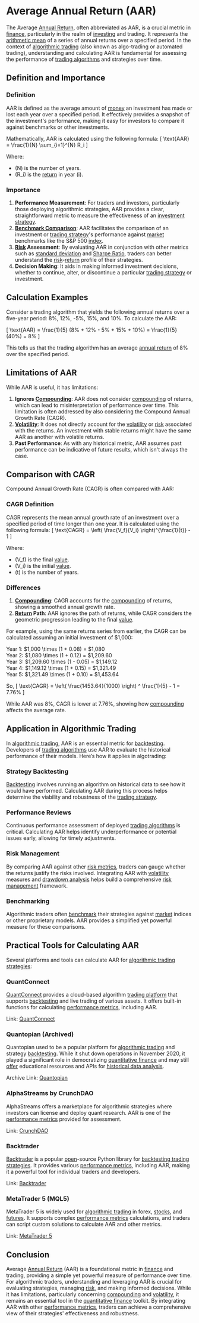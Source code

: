 # Average Annual Return (AAR)

The Average [Annual Return](../a/annual_return.md), often abbreviated as AAR, is a crucial metric in [finance](../f/finance.md), particularly in the realm of [investing](../i/investing.md) and trading. It represents the [arithmetic mean](../a/arithmetic_mean.md) of a series of annual returns over a specified period. In the context of [algorithmic trading](../a/accountability.md) (also known as algo-trading or automated trading), understanding and calculating AAR is fundamental for assessing the performance of [trading algorithms](../t/trading_algorithms.md) and strategies over time.

## Definition and Importance

### Definition

AAR is defined as the average amount of [money](../m/money.md) an investment has made or lost each year over a specified period. It effectively provides a snapshot of the investment's performance, making it easy for investors to compare it against benchmarks or other investments.

Mathematically, AAR is calculated using the following formula:
\[ \text{AAR} = \frac{1}{N} \sum_{i=1}^{N} R_i \]

Where:
- \(N\) is the number of years.
- \(R_i\) is the [return](../r/return.md) in year \(i\).

### Importance

1. **Performance Measurement**: For traders and investors, particularly those deploying algorithmic strategies, AAR provides a clear, straightforward metric to measure the effectiveness of an [investment strategy](../i/investment_strategy.md).
2. **[Benchmark Comparison](../b/benchmark_comparison.md)**: AAR facilitates the comparison of an investment or [trading strategy](../t/trading_strategy.md)'s performance against [market](../m/market.md) benchmarks like the S&P 500 [index](../i/index.md). 
3. **[Risk](../r/risk.md) Assessment**: By evaluating AAR in conjunction with other metrics such as [standard deviation](../s/standard_deviation.md) and [Sharpe Ratio](../s/sharpe_ratio.md), traders can better understand the [risk](../r/risk.md)-[return](../r/return.md) profile of their strategies.
4. **Decision Making**: It aids in making informed investment decisions, whether to continue, alter, or discontinue a particular [trading strategy](../t/trading_strategy.md) or investment.

## Calculation Examples

Consider a trading algorithm that yields the following annual returns over a five-year period: 8%, 12%, -5%, 15%, and 10%. To calculate the AAR:

\[ \text{AAR} = \frac{1}{5} (8\% + 12\% - 5\% + 15\% + 10\%) = \frac{1}{5} (40\%) = 8\% \]

This tells us that the trading algorithm has an average [annual return](../a/annual_return.md) of 8% over the specified period.

## Limitations of AAR

While AAR is useful, it has limitations:

1. **Ignores [Compounding](../c/compounding.md)**: AAR does not consider [compounding](../c/compounding.md) of returns, which can lead to misinterpretation of performance over time. This limitation is often addressed by also considering the Compound Annual Growth Rate (CAGR).
2. **[Volatility](../v/volatility.md)**: It does not directly account for the [volatility](../v/volatility.md) or [risk](../r/risk.md) associated with the returns. An investment with stable returns might have the same AAR as another with volatile returns. 
3. **Past Performance**: As with any historical metric, AAR assumes past performance can be indicative of future results, which isn't always the case.

## Comparison with CAGR

Compound Annual Growth Rate (CAGR) is often compared with AAR:

### CAGR Definition

CAGR represents the mean annual growth rate of an investment over a specified period of time longer than one year. It is calculated using the following formula:
\[ \text{CAGR} = \left( \frac{V_f}{V_i} \right)^{\frac{1}{t}} - 1 \]

Where:
- \(V_f\) is the final [value](../v/value.md).
- \(V_i\) is the initial [value](../v/value.md).
- \(t\) is the number of years.

### Differences

1. **[Compounding](../c/compounding.md)**: CAGR accounts for the [compounding](../c/compounding.md) of returns, showing a smoothed annual growth rate.
2. **[Return](../r/return.md) Path**: AAR ignores the path of returns, while CAGR considers the geometric progression leading to the final [value](../v/value.md).

For example, using the same returns series from earlier, the CAGR can be calculated assuming an initial investment of $1,000:

Year 1: $1,000 \times (1 + 0.08) = $1,080  
Year 2: $1,080 \times (1 + 0.12) = $1,209.60  
Year 3: $1,209.60 \times (1 - 0.05) = $1,149.12  
Year 4: $1,149.12 \times (1 + 0.15) = $1,321.49  
Year 5: $1,321.49 \times (1 + 0.10) = $1,453.64  

So,
\[ \text{CAGR} = \left( \frac{1453.64}{1000} \right) ^ \frac{1}{5} - 1 = 7.76\% \]

While AAR was 8%, CAGR is lower at 7.76%, showing how [compounding](../c/compounding.md) affects the average rate.

## Application in Algorithmic Trading

In [algorithmic trading](../a/accountability.md), AAR is an essential metric for [backtesting](../b/backtesting.md). Developers of [trading algorithms](../t/trading_algorithms.md) use AAR to evaluate the historical performance of their models. Here’s how it applies in algotrading:

### Strategy Backtesting

[Backtesting](../b/backtesting.md) involves running an algorithm on historical data to see how it would have performed. Calculating AAR during this process helps determine the viability and robustness of the [trading strategy](../t/trading_strategy.md).

### Performance Reviews

Continuous performance assessment of deployed [trading algorithms](../t/trading_algorithms.md) is critical. Calculating AAR helps identify underperformance or potential issues early, allowing for timely adjustments.

### Risk Management

By comparing AAR against other [risk metrics](../r/risk_metrics.md), traders can gauge whether the returns justify the risks involved. Integrating AAR with [volatility](../v/volatility.md) measures and [drawdown analysis](../d/drawdown_analysis.md) helps build a comprehensive [risk management](../r/risk_management.md) framework.

### Benchmarking

Algorithmic traders often [benchmark](../b/benchmark.md) their strategies against [market](../m/market.md) indices or other proprietary models. AAR provides a simplified yet powerful measure for these comparisons.

## Practical Tools for Calculating AAR

Several platforms and tools can calculate AAR for [algorithmic trading strategies](../a/algorithmic_trading_strategies.md):

### QuantConnect

[QuantConnect](../q/quantconnect.md) provides a cloud-based algorithm [trading platform](../t/trading_platform.md) that supports [backtesting](../b/backtesting.md) and live trading of various assets. It offers built-in functions for calculating [performance metrics](../p/performance_metrics.md), including AAR.

Link: [QuantConnect](https://www.quantconnect.com/)

### Quantopian (Archived)

Quantopian used to be a popular platform for [algorithmic trading](../a/accountability.md) and strategy [backtesting](../b/backtesting.md). While it shut down operations in November 2020, it played a significant role in democratizing [quantitative finance](../q/quantitative_finance.md) and may still [offer](../o/offer.md) educational resources and APIs for [historical data analysis](../h/historical_data_analysis.md).

Archive Link: [Quantopian](https://www.quantopian.com/)

### AlphaStreams by CrunchDAO

AlphaStreams offers a marketplace for algorithmic strategies where investors can license and deploy quant research. AAR is one of the [performance metrics](../p/performance_metrics.md) provided for assessment.

Link: [CrunchDAO](https://www.crunchdao.com/alphastreams)

### Backtrader

[Backtrader](../b/backtrader.md) is a popular [open](../o/open.md)-source Python library for [backtesting trading strategies](../b/backtesting_trading_strategies.md). It provides various [performance metrics](../p/performance_metrics.md), including AAR, making it a powerful tool for individual traders and developers.

Link: [Backtrader](https://www.backtrader.com/)

### MetaTrader 5 (MQL5)

MetaTrader 5 is widely used for [algorithmic trading](../a/accountability.md) in forex, [stocks](../s/stock.md), and [futures](../f/futures.md). It supports complex [performance metrics](../p/performance_metrics.md) calculations, and traders can script custom solutions to calculate AAR and other metrics.

Link: [MetaTrader 5](https://www.metatrader5.com/)

## Conclusion

Average [Annual Return](../a/annual_return.md) (AAR) is a foundational metric in [finance](../f/finance.md) and trading, providing a simple yet powerful measure of performance over time. For algorithmic traders, understanding and leveraging AAR is crucial for evaluating strategies, managing [risk](../r/risk.md), and making informed decisions. While it has limitations, particularly concerning [compounding](../c/compounding.md) and [volatility](../v/volatility.md), it remains an essential tool in the [quantitative finance](../q/quantitative_finance.md) toolkit. By integrating AAR with other [performance metrics](../p/performance_metrics.md), traders can achieve a comprehensive view of their strategies' effectiveness and robustness.